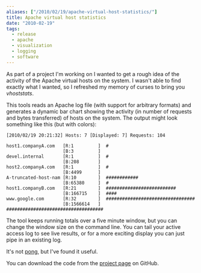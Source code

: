 ```yaml
---
aliases: ["/2010/02/19/apache-virtual-host-statistics/"]
title: Apache virtual host statistics
date: "2010-02-19"
tags:
  - release
  - apache
  - visualization
  - logging
  - software
---
```


As part of a project I'm working on I wanted to get a rough idea of the activity of the Apache virtual hosts on the system. I wasn't able to find exactly what I wanted, so I refreshed my memory of curses to bring you _vhoststats_.

This tools reads an Apache log file (with support for arbitrary formats) and generates a dynamic bar chart showing the activity (in number of requests and bytes transferred) of hosts on the system. The output might look something like this (but with colors):
    
    
    [2010/02/19 20:21:32] Hosts: 7 [Displayed: 7] Requests: 104
    
    host1.companyA.com   [R:1         ]  #
                         [B:3         ]
    devel.internal       [R:1         ]  #
                         [B:208       ]
    host2.companyA.com   [R:1         ]  #
                         [B:4499      ]
    A-truncated-host-nam [R:10        ]  ############
                         [B:65380     ]  #
    host1.companyB.com   [R:21        ]  ##########################
                         [B:166715    ]  ####
    www.google.com       [R:32        ]  #################################
                         [B:1566614   ]  ####################################
    

The tool keeps running totals over a five minute window, but you can change the window size on the command line. You can tail your active access log to see live results, or for a more exciting display you can just pipe in an existing log.

It's not [pong][1], but I've found it useful.

You can download the code from the [project page][2] on GitHub.

[1]: http://code.google.com/p/logstalgia/
[2]: http://github.com/larsks/vhoststats/

